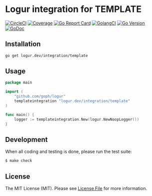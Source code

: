 # Logur integration for TEMPLATE

[![CircleCI](https://circleci.com/gh/logur/integration-template.svg?style=svg)](https://circleci.com/gh/logur/integration-template)
[![Coverage](https://gocover.io/_badge/logur.dev/integration/template)](https://gocover.io/logur.dev/integration/template)
[![Go Report Card](https://goreportcard.com/badge/logur.dev/integration/template?style=flat-square)](https://goreportcard.com/report/logur.dev/integration/template)
[![GolangCI](https://golangci.com/badges/github.com/logur/integration-template.svg)](https://golangci.com/r/github.com/logur/integration-template)
[![Go Version](https://img.shields.io/badge/go%20version-%3E=1.11-61CFDD.svg?style=flat-square)](https://github.com/logur/integration-template)
[![GoDoc](http://img.shields.io/badge/godoc-reference-5272B4.svg?style=flat-square)](https://godoc.org/logur.dev/integration/template)


## Installation

```bash
go get logur.dev/integration/template
```


## Usage

```go
package main

import (
	"github.com/goph/logur"
	templateintegration "logur.dev/integration/template"
)

func main() {
	logger := templateintegration.New(logur.NewNoopLogger())
}
```


## Development

When all coding and testing is done, please run the test suite:

``` bash
$ make check
```


## License

The MIT License (MIT). Please see [License File](LICENSE) for more information.
